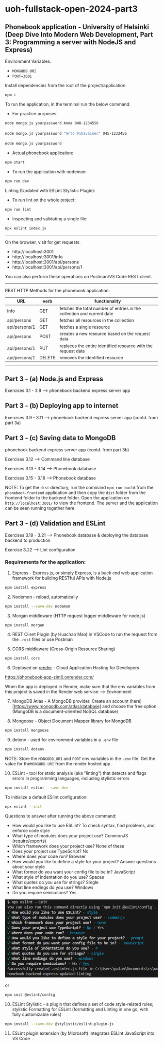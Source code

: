 # uoh-fullstack-open-2024-part3

## Phonebook application - University of Helsinki (Deep Dive Into Modern Web Development, Part 3: Programming a server with NodeJS and Express)

Environment Variables:
- `MONGODB_URI`
- `PORT=3001`

Install dependencies from the root of the project/application:

```bash
npm i
```

To run the application, in the terminal run the below command:

- For practice purposes:

```bash
node mongo.js yourpassword Anna 040-1234556

node mongo.js yourpassword "Arto Vihavainen" 045-1232456

node mongo.js yourpassword
```

- Actual phonebook application:

```bash
npm start
```

- To run the application with nodemon: 

```bash
npm run dev
```

Linting (Updated with ESLint Stylistic Plugin):

- To run lint on the whole project:

```bash
npm run lint
```

- Inspecting and validating a single file:

```bash
npx eslint index.js
```

---

On the browser, visit for get requests:

- http://localhost:3001
- http://localhost:3001/info
- http://localhost:3001/api/persons
- http://localhost:3001/api/persons/1

You can also perform these operations on Postman/VS Code REST client.

---

REST HTTP Methods for the phonebook application:

| URL           | verb   | functionality                                                          |
| ------------- | ------ | ---------------------------------------------------------------------- |
| info          | GET    | fetches the total number of entries in the collection and current date |
| api/persons   | GET    | fetches all resources in the collection                                |
| api/persons/1 | GET    | fetches a single resource                                              |
| api/persons   | POST   | creates a new resource based on the request data                       |
| api/persons/1 | PUT    | replaces the entire identified resource with the request data          |
| api/persons/1 | DELETE | removes the identified resource                                        |

---

## Part 3 - (a) Node.js and Express

Exercises 3.1 - 3.8 --> phonebook backend express server app

## Part 3 - (b) Deploying app to internet

Exercises 3.9 - 3.11 --> phonebook backend express server app (contd. from part 3a)

## Part 3 - (c) Saving data to MongoDB

phonebook backend express server app (contd. from part 3b)

Exercises 3.12 --> Command line database

Exercises 3.13 - 3.14 --> Phonebook database

Exercises 3.15 - 3.18 --> Phonebook database

NOTE: To get the `dist` directory, run the command `npm run build` from the `phonebook-frontend` application and then copy the `dist` folder from the frontend folder to the backend folder. Open the application on `http://localhost:3001/` to view the frontend. The server and the application can be seen running together here.

## Part 3 - (d) Validation and ESLint

Exercises 3.19 - 3.21 --> Phonebook database & deploying the database backend to production

Exercise 3.22 --> Lint configuration

### Requirements for the application:

1. Express - Express.js, or simply Express, is a back end web application framework for building RESTful APIs with Node.js

```bash
npm install express
```

2. Nodemon - reload, automatically

```bash
npm install --save-dev nodemon
```

3. Morgan middleware (HTTP request logger middleware for node.js)

```bash
npm install morgan
```

4. REST Client Plugin (by Huachao Mao) in VSCode to run the request from the `.rest` files or use Postman

5. CORS middleware (Cross-Origin Resource Sharing)

```bash
npm install cors
```

6. Deployed on [render](https://render.com/) - Cloud Application Hosting for Developers

https://phonebook-app-zim0.onrender.com/

When the app is deployed in Render, make sure that the env variables from this project is saved in the Render web service --> Environment

7. MongoDB Atlas - A MongoDB provider. Create an account (here)[https://www.mongodb.com/atlas/database] and choose the free option. (MongoDB is a document-oriented NoSQL database)

8. Mongoose - Object Document Mapper library for MongoDB

```bash
npm install mongoose
```

9. dotenv - used for environment variables in a `.env` file

```bash
npm install dotenv
```

NOTE: Store the `MONGODB_URI` and `PORT` env variables in the `.env` file. Get the value for the`MONGODB_URI` from the render hosted app.

10. ESLint - tool for static analysis (aka "linting") that detects and flags errors in programming languages, including stylistic errors

```bash
npm install eslint --save-dev
```

To initialize a default ESlint configuration:

```bash
npx eslint --init
```

Questions to answer after running the above command:

- How would you like to use ESLint? To check syntax, find problems, and enforce code style
- What type of modules does your project use? CommonJS (require/exports)
- Which framework does your project use? None of these
- Does your project use TypeScript? No
- Where does your code run? Browser
- How would you like to define a style for your project? Answer questions about your style
- What format do you want your config file to be in? JavaScript
- What style of indentation do you use? Spaces
- What quotes do you use for strings? Single
- What line endings do you use? Windows
- Do you require semicolons? Yes

![Eslint Init](./images/eslint-init.png)

or

```bash
npm init @eslint/config
```

10. ESLint Stylistic - a plugin that defines a set of code style-related rules; stylistic Formatting
for ESLint (formatting and Linting in one go, with fully customizable rules)

```bash
npm install --save-dev @stylistic/eslint-plugin-js
```

11. ESLint plugin extension (by Microsoft) integrates ESLint JavaScript into VS Code
